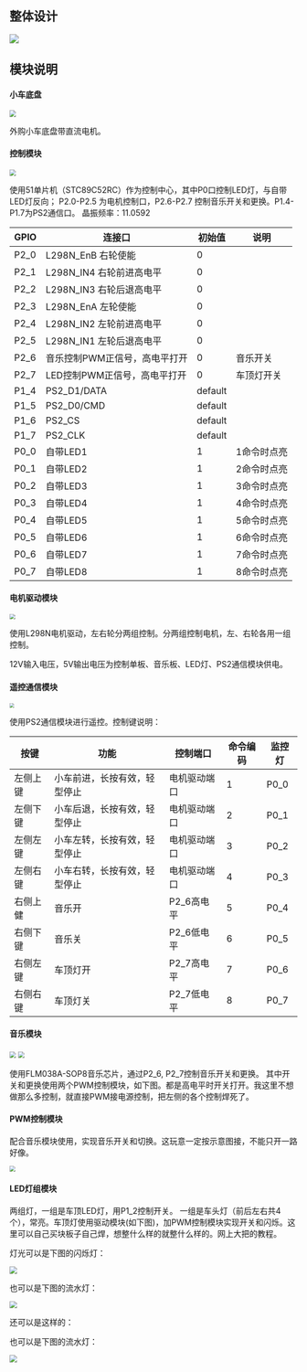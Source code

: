 ## 整体设计

![](integrate_archetecture.png)



## 模块说明

#### 小车底盘
<img src="modules/car.jpg" style="zoom:70%;" />

外购小车底盘带直流电机。


#### 控制模块
<img src="modules/stc89c52rc.jpg" style="zoom: 67%;" />

使用51单片机（STC89C52RC）作为控制中心，其中P0口控制LED灯，与自带LED灯反向； P2.0-P2.5 为电机控制口，P2.6-P2.7 控制音乐开关和更换。P1.4-P1.7为PS2通信口。
晶振频率：11.0592

| GPIO | 连接口                        | 初始值  | 说明        |
| ---- | ----------------------------- | ------- | ----------- |
| P2_0 | L298N_EnB 右轮使能            | 0       |             |
| P2_1 | L298N_IN4 右轮前进高电平      | 0       |             |
| P2_2 | L298N_IN3 右轮后退高电平      | 0       |             |
| P2_3 | L298N_EnA 左轮使能            | 0       |             |
| P2_4 | L298N_IN2 左轮前进高电平      | 0       |             |
| P2_5 | L298N_IN1 左轮后退高电平      | 0       |             |
| P2_6 | 音乐控制PWM正信号，高电平打开 | 0       | 音乐开关    |
| P2_7 | LED控制PWM正信号，高电平打开  | 0       | 车顶灯开关  |
| P1_4 | PS2_D1/DATA                   | default |             |
| P1_5 | PS2_D0/CMD                    | default |             |
| P1_6 | PS2_CS                        | default |             |
| P1_7 | PS2_CLK                       | default |             |
| P0_0 | 自带LED1                      | 1       | 1命令时点亮 |
| P0_1 | 自带LED2                      | 1       | 2命令时点亮 |
| P0_2 | 自带LED3                      | 1       | 3命令时点亮 |
| P0_3 | 自带LED4                      | 1       | 4命令时点亮 |
| P0_4 | 自带LED5                      | 1       | 5命令时点亮 |
| P0_5 | 自带LED6                      | 1       | 6命令时点亮 |
| P0_6 | 自带LED7                      | 1       | 7命令时点亮 |
| P0_7 | 自带LED8                      | 1       | 8命令时点亮 |



#### 电机驱动模块
<img src="modules/L298N.png" style="zoom:60%;" />

使用L298N电机驱动，左右轮分两组控制。分两组控制电机，左、右轮各用一组控制。

12V输入电压，5V输出电压为控制单板、音乐板、LED灯、PS2通信模块供电。



#### 遥控通信模块

<img src="modules/ps2.jpg" style="zoom:50%;" />

使用PS2通信模块进行遥控。控制键说明：

| 按键     | 功能                         | 控制端口     | 命令编码 | 监控灯 |
| -------- | ---------------------------- | ------------ | -------- | ------ |
| 左侧上键 | 小车前进，长按有效，轻型停止 | 电机驱动端口 | 1        | P0_0   |
| 左侧下键 | 小车后退，长按有效，轻型停止 | 电机驱动端口 | 2        | P0_1   |
| 左侧左键 | 小车左转，长按有效，轻型停止 | 电机驱动端口 | 3        | P0_2   |
| 左侧右键 | 小车右转，长按有效，轻型停止 | 电机驱动端口 | 4        | P0_3   |
| 右侧上健 | 音乐开                       | P2_6高电平   | 5        | P0_4   |
| 右侧下键 | 音乐关                       | P2_6低电平   | 6        | P0_5   |
| 右侧左键 | 车顶灯开                     | P2_7高电平   | 7        | P0_6   |
| 右侧右键 | 车顶灯关                     | P2_7低电平   | 8        | P0_7   |



#### 音乐模块

<img src="modules/flm038-sop8-body.jpg" style="zoom:70%;" />

<img src="modules/flm038-sop8-board.jpg" style="zoom:70%;" />

使用FLM038A-SOP8音乐芯片，通过P2_6, P2_7控制音乐开关和更换。 其中开关和更换使用两个PWM控制模块，如下图。都是高电平时开关打开。我这里不想做那么多控制，就直接PWM接电源控制，把左侧的各个控制焊死了。



#### PWM控制模块

配合音乐模块使用，实现音乐开关和切换。这玩意一定按示意图接，不能只开一路好像。

<img src="modules/pwm_mos.jpg" style="zoom:60%;" />

#### LED灯组模块

 两组灯，一组是车顶LED灯，用P1_2控制开关。 一组是车头灯（前后左右共4个），常亮。车顶灯使用驱动模块(如下图)，加PWM控制模块实现开关和闪烁。这里可以自己买块板子自己焊，想整什么样的就整什么样的。网上大把的教程。

灯光可以是下图的闪烁灯：

<img src="modules/led_group.jpg" style="zoom:80%;" />

也可以是下图的流水灯：

<img src="modules/led_flow_single_ctrl.jpg" style="zoom:80%;" />

还可以是这样的：

也可以是下图的流水灯：

<img src="modules/led_flow_double_ctrl.png" style="zoom:80%;" />





